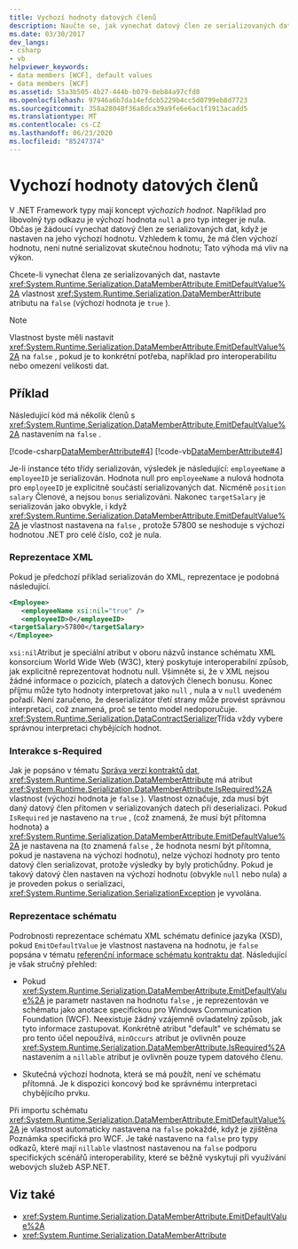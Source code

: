 ```yaml
---
title: Vychozí hodnoty datových členů
description: Naučte se, jak vynechat datový člen ze serializovaných dat, když má .NET Framework výchozí hodnotu. Služba WCF může zvýšit výkon tím, že neserializace výchozí.
ms.date: 03/30/2017
dev_langs:
- csharp
- vb
helpviewer_keywords:
- data members [WCF], default values
- data members [WCF]
ms.assetid: 53a3b505-4b27-444b-b079-0eb84a97cfd8
ms.openlocfilehash: 97946a6b7da14efdcb5229b4cc5d0799eb8d7723
ms.sourcegitcommit: 358a28048f36a8dca39a9fe6e6ac1f1913acadd5
ms.translationtype: MT
ms.contentlocale: cs-CZ
ms.lasthandoff: 06/23/2020
ms.locfileid: "85247374"
---
```

# <a name="data-member-default-values"></a>Vychozí hodnoty datových členů
V .NET Framework typy mají koncept *výchozích hodnot*. Například pro libovolný typ odkazu je výchozí hodnota `null` a pro typ integer je nula. Občas je žádoucí vynechat datový člen ze serializovaných dat, když je nastaven na jeho výchozí hodnotu. Vzhledem k tomu, že má člen výchozí hodnotu, není nutné serializovat skutečnou hodnotu; Tato výhoda má vliv na výkon.  
  
 Chcete-li vynechat člena ze serializovaných dat, nastavte <xref:System.Runtime.Serialization.DataMemberAttribute.EmitDefaultValue%2A> vlastnost <xref:System.Runtime.Serialization.DataMemberAttribute> atributu na `false` (výchozí hodnota je `true` ).  
  
> [!NOTE]
> Vlastnost byste měli nastavit <xref:System.Runtime.Serialization.DataMemberAttribute.EmitDefaultValue%2A> na `false` , pokud je to konkrétní potřeba, například pro interoperabilitu nebo omezení velikosti dat.  
  
## <a name="example"></a>Příklad  
 Následující kód má několik členů s <xref:System.Runtime.Serialization.DataMemberAttribute.EmitDefaultValue%2A> nastavením na `false` .  
  
 [!code-csharp[DataMemberAttribute#4](../../../../samples/snippets/csharp/VS_Snippets_CFX/datamemberattribute/cs/overview.cs#4)]
 [!code-vb[DataMemberAttribute#4](../../../../samples/snippets/visualbasic/VS_Snippets_CFX/datamemberattribute/vb/overview.vb#4)]  
  
 Je-li instance této třídy serializován, výsledek je následující: `employeeName` a `employeeID` je serializován. Hodnota null pro `employeeName` a nulová hodnota pro `employeeID` je explicitně součástí serializovaných dat. Nicméně `position` `salary` Členové, a nejsou `bonus` serializováni. Nakonec `targetSalary` je serializován jako obvykle, i když <xref:System.Runtime.Serialization.DataMemberAttribute.EmitDefaultValue%2A> je vlastnost nastavena na `false` , protože 57800 se neshoduje s výchozí hodnotou .NET pro celé číslo, což je nula.  
  
### <a name="xml-representation"></a>Reprezentace XML  
 Pokud je předchozí příklad serializován do XML, reprezentace je podobná následující.  
  
```xml  
<Employee>  
   <employeeName xsi:nil="true" />  
   <employeeID>0</employeeID>  
<targetSalary>57800</targetSalary>  
</Employee>  
```  
  
 `xsi:nil`Atribut je speciální atribut v oboru názvů instance schématu XML konsorcium World Wide Web (W3C), který poskytuje interoperabilní způsob, jak explicitně reprezentovat hodnotu null. Všimněte si, že v XML nejsou žádné informace o pozicích, platech a datových členech bonusu. Konec příjmu může tyto hodnoty interpretovat jako `null` , nula a v `null` uvedeném pořadí. Není zaručeno, že deserializátor třetí strany může provést správnou interpretaci, což znamená, proč se tento model nedoporučuje. <xref:System.Runtime.Serialization.DataContractSerializer>Třída vždy vybere správnou interpretaci chybějících hodnot.  
  
### <a name="interaction-with-isrequired"></a>Interakce s-Required  
 Jak je popsáno v tématu [Správa verzí kontraktů dat](data-contract-versioning.md), <xref:System.Runtime.Serialization.DataMemberAttribute> má atribut <xref:System.Runtime.Serialization.DataMemberAttribute.IsRequired%2A> vlastnost (výchozí hodnota je `false` ). Vlastnost označuje, zda musí být daný datový člen přítomen v serializovaných datech při deserializaci. Pokud `IsRequired` je nastaveno na `true` , (což znamená, že musí být přítomna hodnota) a <xref:System.Runtime.Serialization.DataMemberAttribute.EmitDefaultValue%2A> je nastavena na (to znamená `false` , že hodnota nesmí být přítomna, pokud je nastavena na výchozí hodnotu), nelze výchozí hodnoty pro tento datový člen serializovat, protože výsledky by byly protichůdny. Pokud je takový datový člen nastaven na výchozí hodnotu (obvykle `null` nebo nula) a je proveden pokus o serializaci, <xref:System.Runtime.Serialization.SerializationException> je vyvolána.  
  
### <a name="schema-representation"></a>Reprezentace schématu  
 Podrobnosti reprezentace schématu XML schématu definice jazyka (XSD), pokud `EmitDefaultValue` je vlastnost nastavena na hodnotu, je `false` popsána v tématu [referenční informace schématu kontraktu dat](data-contract-schema-reference.md). Následující je však stručný přehled:  
  
- Pokud <xref:System.Runtime.Serialization.DataMemberAttribute.EmitDefaultValue%2A> je parametr nastaven na hodnotu `false` , je reprezentován ve schématu jako anotace specifickou pro Windows Communication Foundation (WCF). Neexistuje žádný vzájemně ovladatelný způsob, jak tyto informace zastupovat. Konkrétně atribut "default" ve schématu se pro tento účel nepoužívá, `minOccurs` atribut je ovlivněn pouze <xref:System.Runtime.Serialization.DataMemberAttribute.IsRequired%2A> nastavením a `nillable` atribut je ovlivněn pouze typem datového členu.  
  
- Skutečná výchozí hodnota, která se má použít, není ve schématu přítomná. Je k dispozici koncový bod ke správnému interpretaci chybějícího prvku.  
  
 Při importu schématu <xref:System.Runtime.Serialization.DataMemberAttribute.EmitDefaultValue%2A> je vlastnost automaticky nastavena na `false` pokaždé, když je zjištěna Poznámka specifická pro WCF. Je také nastaveno na `false` pro typy odkazů, které mají `nillable` vlastnost nastavenou na `false` podporu specifických scénářů interoperability, které se běžně vyskytují při využívání webových služeb ASP.NET.  
  
## <a name="see-also"></a>Viz také

- <xref:System.Runtime.Serialization.DataMemberAttribute.EmitDefaultValue%2A>
- <xref:System.Runtime.Serialization.DataMemberAttribute>

